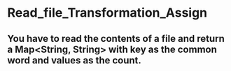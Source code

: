 # Read_file_Transformation_Assign
## You have to read the contents of a file and return a Map<String, String> with key as the common word and values as the count.
